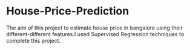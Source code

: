 # House-Price-Prediction
The aim of this project to estimate house price in bangalore using their different-different features.I used Supervised Regression techniques to complete this project.
